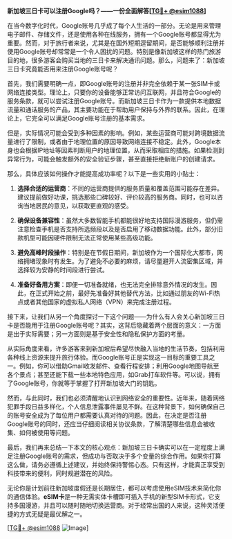 **新加坡三日卡可以注册Google吗？——一份全面解答[[TG💪+ @esim1088](https://t.me/s/esim1088)]**

在当今数字化时代，Google账号几乎成了每个人生活的一部分。无论是用来管理电子邮件、存储文件，还是使用各种在线服务，拥有一个Google账号都显得尤为重要。然而，对于旅行者来说，尤其是在国外短期逗留期间，是否能够顺利注册并使用Google账号却常常是一个令人困扰的问题。特别是像新加坡这样的热门旅游目的地，很多游客会购买当地的三日卡来解决通讯问题。那么，问题来了：新加坡三日卡究竟能否用来注册Google账号呢？

首先，我们需要明确一点，即Google账号的注册并非完全依赖于某一张SIM卡或网络连接类型。理论上，只要你的设备能够正常访问互联网，并且符合Google的服务条款，就可以尝试注册Google账号。而新加坡三日卡作为一款提供本地数据流量和通话服务的产品，其主要功能在于帮助用户保持与外界的联系。因此，在理论上，它完全可以满足Google账号注册的基本需求。

但是，实际情况可能会受到多种因素的影响。例如，某些运营商可能对跨境数据流量进行了限制，或者由于地理位置的原因导致网络连接不稳定。此外，Google本身也会根据IP地址等因素判断用户的地理位置，从而采取相应的措施。如果检测到异常行为，可能会触发额外的安全验证步骤，甚至直接拒绝新账户的创建请求。

那么，具体应该如何操作才能提高成功率呢？以下是一些实用的小贴士：

1. **选择合适的运营商**：不同的运营商提供的服务质量和覆盖范围可能存在差异。建议提前做好功课，挑选那些口碑较好、评价较高的服务商。同时，也可以咨询当地居民的意见，以获取更直观的感受。
   
2. **确保设备兼容性**：虽然大多数智能手机都能很好地支持国际漫游服务，但仍需注意检查手机是否支持所选频段以及是否启用了移动数据功能。此外，部分旧款机型可能因硬件限制无法正常使用某些高级功能。

3. **避免高峰时段操作**：特别是在节假日期间，新加坡作为一个国际化大都市，网络拥堵现象时有发生。为了避免不必要的麻烦，请尽量避开人流密集区域，并选择较为安静的时间段进行尝试。

4. **准备好备用方案**：即便一切准备就绪，也无法完全排除意外情况的发生。因此，在正式开始之前，最好先准备好其他替代方法，比如通过朋友的Wi-Fi热点或者其他国家的虚拟私人网络（VPN）来完成注册过程。

接下来，让我们从另一个角度探讨一下这个问题——为什么有人会关心新加坡三日卡是否能用于注册Google账号呢？其实，这背后隐藏着两个层面的意义：一方面是出于实际需要；另一方面则是基于安全性和隐私保护方面的考量。

从实际角度来看，许多游客来到新加坡后希望尽快融入当地的生活节奏，包括利用各种线上资源来提升旅行体验。而Google账号正是实现这一目标的重要工具之一。例如，你可以借助Gmail收发邮件、查看行程安排；利用Google地图导航至各个景点；甚至还能下载一些本地特色应用，如Grab打车软件等。可以说，拥有了Google账号，你就等于掌握了打开新加坡大门的钥匙。

然而，与此同时，我们也必须清醒地认识到网络安全的重要性。近年来，随着网络犯罪手段日益多样化，个人信息泄露事件屡见不鲜。在这种背景下，如何确保自己的账号安全成为了每位用户都需要认真对待的问题。因此，在决定是否注册Google账号的同时，还应当仔细阅读相关协议条款，了解清楚哪些信息会被收集、如何被使用等问题。

最后，我们再来总结一下本文的核心观点：新加坡三日卡确实可以在一定程度上满足注册Google账号的需求，但成功与否取决于多个变量的综合作用。如果你打算这么做，请务必遵循上述建议，并始终保持警惕心态。只有这样，才能真正享受到科技带来的便利，同时规避潜在的风险。

无论你是计划前往新加坡度假还是长期居住，都可以考虑使用eSIM技术来简化你的通信体验。**eSIM卡**是一种无需实体卡槽即可插入手机的新型SIM卡形式，它支持多国漫游，并且可以随时随地切换运营商。对于经常出国的人来说，这种灵活便捷的方式无疑是最优解之一。

[[TG💪+ @esim1088](https://t.me/s/esim1088) ![Image](https://i.postimg.cc/4NQfJmqS/Snipaste-2025-05-13-00-14-12.png)]